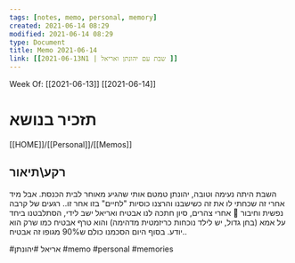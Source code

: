 ```yaml
---
tags: [notes, memo, personal, memory] 
created: 2021-06-14 08:29
modified: 2021-06-14 08:29
type: Document
title: Memo 2021-06-14
link: [[2021-06-13N1 | שבת עם יהונתן ואריאל ]]
---
```

Week Of: [[2021-06-13]]
[[2021-06-14]]

# תזכיר בנושא
[[HOME]]/[[Personal]]/[[Memos]]

## רקע\תיאור

השבת היתה נעימה וטובה, יהונתן טמטם אותי שהגיע מאוחר לבית הכנסת. אבל מיד אחרי זה שכחתי לו את זה כשישבנו והרצנו כוסיות "לחיים" בזו אחר זו.. רגעים של קרבה נפשית וחיבור 🥰
אחרי צהרים, סיון חתכה לנו אבטיח ואריאל ישב לידי, הסתלבטנו ביחד על אמא (בחן גדול, יש לילד נוכחות כריזמטית מדהימה) והוא טרף אבטיח כמו שרק הוא יודע. בסוף היום הסכמנו כולם ש90% מגופו זה אבטיח..
 
#אריאל 
#יהונתן 
#memo 
#personal
#memories